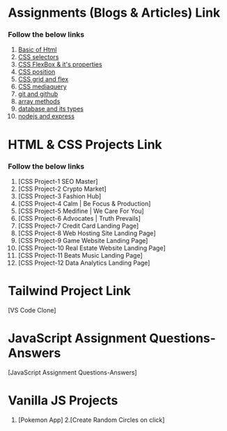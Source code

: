 # Assignments (Blogs & Articles) Link

### Follow the below links
1. [Basic of Html ](https://anjum1198.hashnode.dev/beginning-the-first-step-of-the-journey-with-basic-web-and-html)
2. [CSS selectors ](https://anjum1198.hashnode.dev/lets-start-with-basic-css-selectors)
3. [CSS FlexBox & it's properties](https://anjum1198.hashnode.dev/everything-you-need-to-know-about-flex-box)
4. [CSS position](https://anjum1198.hashnode.dev/do-you-know-what-is-positions-in-css)
5. [CSS grid and flex](https://anjum1198.hashnode.dev/do-you-get-confused-between-flex-box-and-grid)
6. [CSS mediaquery](https://anjum1198.hashnode.dev/are-you-ready-to-learn-media-query)
7. [git and github](https://anjum1198.hashnode.dev/do-you-get-confused-between-what-is-git-and-github)
8. [array methods](https://anjum1198.hashnode.dev/array-methods)
9. [database and its types](https://anjum1198.hashnode.dev/lets-learn-the-database-and-its-types)
10. [nodejs and express](https://anjum1198.hashnode.dev/do-you-know-how-to-build-a-web-server-using-nodejs-and-express)

# HTML & CSS Projects Link

### Follow the below links

1. [CSS Project-1 SEO Master]
2. [CSS Project-2 Crypto Market]
3. [CSS Project-3 Fashion Hub]
4. [CSS Project-4 Calm | Be Focus & Production]
5. [CSS Project-5 Medifine | We Care For You]
6. [CSS Project-6  Advocates | Truth Prevails]
7. [CSS Project-7 Credit Card Landing Page]
8. [CSS Project-8 Web Hosting Site Landing Page]
9. [CSS Project-9 Game Website Landing Page]
10. [CSS Project-10 Real Estate Website Landing Page]
11. [CSS Project-11 Beats Music Landing Page]
12. [CSS Project-12 Data Analytics Landing Page]

# Tailwind Project Link
[VS Code Clone]

# JavaScript Assignment Questions-Answers
[JavaScript Assignment Questions-Answers]

# Vanilla JS Projects
1. [Pokemon App]
2.[Create Random Circles on click]
